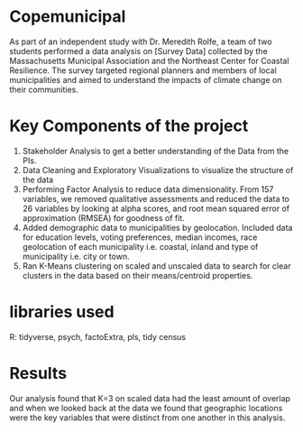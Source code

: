 # Copemunicipal

As part of an independent study with Dr. Meredith Rolfe, a team of two students performed a data analysis on [Survey Data] collected by the Massachusetts Municipal Association and the Northeast Center for Coastal Resilience. The survey targeted regional planners and members of local municipalities and aimed to understand the impacts of climate change on their communities. 

# Key Components of the project 
1. Stakeholder Analysis to get a better understanding of the Data from the PIs.
2. Data Cleaning and Exploratory Visualizations to visualize the structure of the data 
3. Performing Factor Analysis to reduce data dimensionality. From 157 variables, we removed qualitative assessments and reduced the data to 26 variables by looking at alpha scores, and root mean squared error of approximation (RMSEA) for goodness of fit. 
4. Added demographic data to municipalities by geolocation. Included data for education levels, voting preferences, median incomes, race geolocation of each municipality i.e. coastal, inland and type of municipality i.e. city or town. 
5. Ran K-Means clustering on scaled and unscaled data to search for clear clusters in the data based on their means/centroid properties. 

# libraries used
R: tidyverse, psych, factoExtra, pls, tidy census

# Results
Our analysis found that K=3 on scaled data had the least amount of overlap and when we looked back at the data we found that geographic locations were the key variables that were distinct from one another in this analysis.
